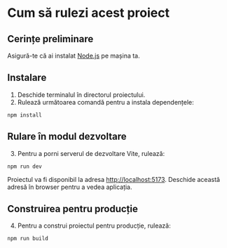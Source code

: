 <h1>Cum să rulezi acest proiect</h1>

<h2>Cerințe preliminare</h2>
<p>Asigură-te că ai instalat <a href="https://nodejs.org/" target="_blank">Node.js</a> pe mașina ta.</p>

<h2>Instalare</h2>
<ol>
  <li>Deschide terminalul în directorul proiectului.</li>
  <li>Rulează următoarea comandă pentru a instala dependențele:</li>
</ol>

```npm install```

<h2>Rulare în modul dezvoltare</h2>
<ol start="3">
  <li>Pentru a porni serverul de dezvoltare Vite, rulează:</li>
</ol>

```npm run dev```

<p>Proiectul va fi disponibil la adresa <a href="http://localhost:5173" target="_blank">http://localhost:5173</a>. Deschide această adresă în browser pentru a vedea aplicația.</p>
<h2>Construirea pentru producție</h2>
<ol start="4">
  <li>Pentru a construi proiectul pentru producție, rulează:</li>
 
</ol>

```npm run build```